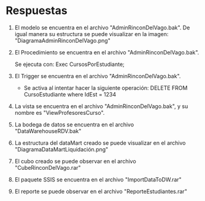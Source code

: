 # Respuestas

1. El modelo se encuentra en el archivo "AdminRinconDelVago.bak". De igual manera su estructura se puede visualizar en la imagen: "DiagramaAdminRinconDelVago.png"
 
2. El Procedimiento se encuentra en el archivo "AdminRinconDelVago.bak". 
 
   Se ejecuta con:
   Exec CursosPorEstudiante;

3. El Trigger se encuentra en el archivo "AdminRinconDelVago.bak". 
  
    * Se activa al intentar hacer la siguiente operación:
    DELETE FROM CursoEstudiante where IdEst = 1234
 
4. La vista se encuentra en el archivo "AdminRinconDelVago.bak", y su nombre es "ViewProfesoresCurso".
   
5. La bodega de datos se encuentra en el archivo "DataWarehouseRDV.bak"
   
6. La estructura del dataMart creado se puede visualizar en el archivo "DiagramaDataMartLiquidación.png"
    
7. El cubo creado se puede observar en el archivo "CubeRinconDelVago.rar"
    
8. El paquete SSIS se encuentra en el archivo "ImportDataToDW.rar"
    
9. El reporte se puede observar en el archivo "ReporteEstudiantes.rar"

 
 
